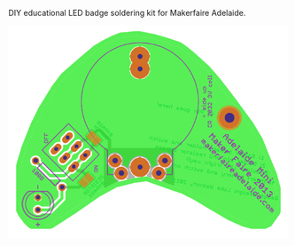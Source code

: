 DIY educational LED badge soldering kit for Makerfaire Adelaide.

 ![](https://github.com/lukeweston/DIYBadgeKit/raw/master/DIYBadgeKit-v10-pcb.png)
